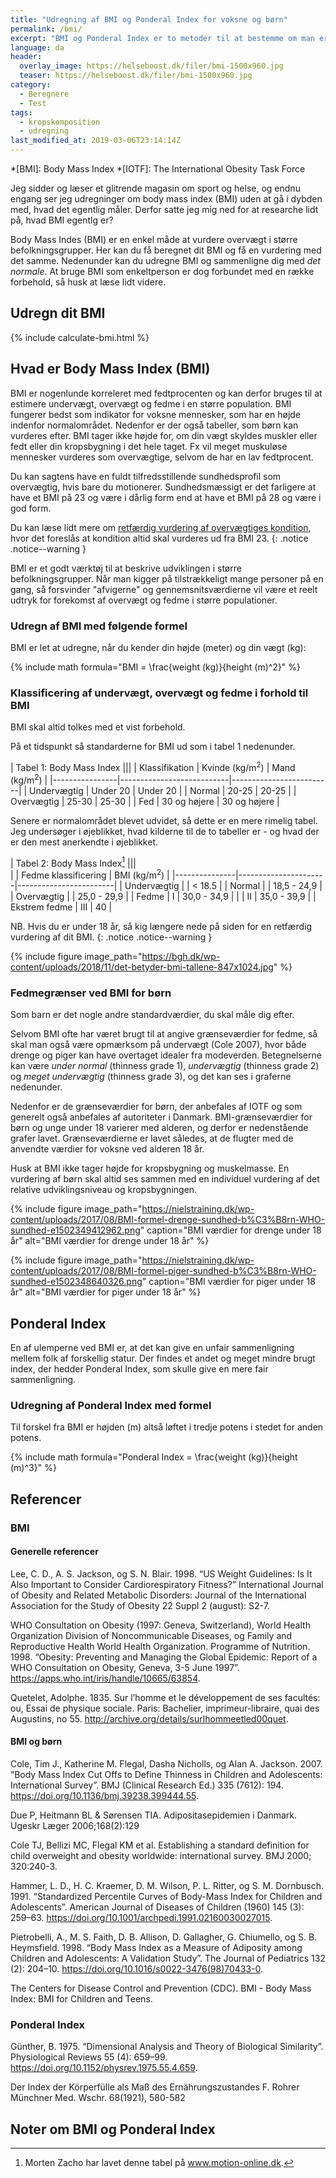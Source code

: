 ```yaml
---
title: "Udregning af BMI og Ponderal Index for voksne og børn"
permalink: /bmi/
excerpt: "BMI og Ponderal Index er to metoder til at bestemme om man er overvægtig. Se formler og tabeller for børn og voksne."
language: da
header:
  overlay_image: https://helseboost.dk/filer/bmi-1500x960.jpg
  teaser: https://helseboost.dk/filer/bmi-1500x960.jpg
category:
  - Beregnere
  - Test
tags:
  - kropskomposition
  - udregning
last_modified_at: 2019-03-06T23:14:14Z
---
```


*[BMI]: Body Mass Index
*[IOTF]: The International Obesity Task Force

Jeg sidder og læser et glitrende magasin om sport og helse, og endnu engang ser jeg udregninger om body mass index (BMI) uden at gå i dybden med, hvad det egentlig måler. Derfor satte jeg mig ned for at researche lidt på, hvad BMI egentlg er?

Body Mass Indes (BMI) er en enkel måde at vurdere overvægt i større befolkningsgrupper. Her kan du få beregnet dit BMI og få en vurdering med det samme. Nedenunder kan du udregne BMI og sammenligne dig med _det normale_. At bruge BMI som enkeltperson er dog forbundet med en række forbehold, så husk at læse lidt videre.

## Udregn dit BMI

{% include calculate-bmi.html %}

## Hvad er Body Mass Index (BMI)

BMI er nogenlunde korreleret med fedtprocenten og kan derfor bruges til at estimere undervægt, overvægt og fedme i en større population. BMI fungerer bedst som indikator for voksne mennesker, som har en højde indenfor normalområdet. Nedenfor er der også tabeller, som børn kan vurderes efter. BMI tager ikke højde for, om din vægt skyldes muskler eller fedt eller din kropsbygning i det hele taget. Fx vil meget muskuløse mennesker vurderes som overvægtige, selvom de har en lav fedtprocent.

Du kan sagtens have en fuldt tilfredsstillende sundhedsprofil som overvægtig, hvis bare du motionerer. Sundhedsmæssigt er det farligere at have et BMI på 23 og være i dårlig form end at have et BMI på 28 og være i god form. 

Du kan læse lidt mere om [retfærdig vurdering af overvægtiges kondition](/kondital/), hvor det foreslås at kondition altid skal vurderes ud fra BMI 23.
{: .notice .notice--warning }

BMI er et godt værktøj til at beskrive udviklingen i større befolkningsgrupper. Når man kigger på tilstrækkeligt mange personer på en gang, så forsvinder "afvigerne" og gennemsnitsværdierne vil være et reelt udtryk for forekomst af overvægt og fedme i større populationer.

### Udregn af BMI med følgende formel

BMI er let at udregne, når du kender din højde (meter) og din vægt (kg):

{% include math formula="BMI = \frac{weight (kg)}{height (m)^2}" %}

### Klassificering af undervægt, overvægt og fedme i forhold til BMI

BMI skal altid tolkes med et vist forbehold.

På et tidspunkt så standarderne for BMI ud som i tabel 1 nedenunder.

| Tabel 1: Body Mass Index                                           |||
| Klassifikation | Kvinde (kg/m<sup>2</sup>) | Mand (kg/m<sup>2</sup>) |
|----------------|---------------------------|-------------------------|
| Undervægtig    | Under 20                  | Under 20                |
| Normal         | 20-25                     | 20-25                   |
| Overvægtig     | 25-30                     | 25-30                   |
| Fed            | 30 og højere              | 30 og højere            |

Senere er normalområdet blevet udvidet, så dette er en mere rimelig tabel. Jeg undersøger i øjeblikket, hvad kilderne til de to tabeller er - og hvad der er den mest anerkendte i øjeblikket.

| Tabel 2: Body Mass Index[^note]                             ||| 	
|               | Fedme klassificering | BMI (kg/m<sup>2</sup>) | 
|---------------|----------------------|------------------------|
| Undervægtig	  |                      | < 18.5                 |
| Normal	 	    |                      | 18,5 - 24,9            |
| Overvægtig	  |                      | 25,0 - 29,9            |
| Fedme         | I                    | 30,0 - 34,9            |
|               | II                   | 35,0 - 39,9            |
| Ekstrem fedme	| III                  | 40                     |

[^note]: Morten Zacho har lavet denne tabel på www.motion-online.dk.

NB. Hvis du er under 18 år, så kig længere nede på siden for en retfærdig vurdering af dit BMI.
{: .notice .notice--warning }

{% include figure image_path="https://bgh.dk/wp-content/uploads/2018/11/det-betyder-bmi-tallene-847x1024.jpg" %}

### Fedmegrænser ved BMI for børn

Som barn er det nogle andre standardværdier, du skal måle dig efter. 

Selvom BMI ofte har været brugt til at angive grænseværdier for fedme, så skal man også være opmærksom på undervægt (Cole 2007), hvor både drenge og piger kan have overtaget idealer fra modeverden. Betegnelserne kan være _under normal_ (thinness grade 1), _undervægtig_ (thinness grade 2) og _meget undervægtig_ (thinness grade 3), og det kan ses i graferne nedenunder.

Nedenfor er de grænseværdier for børn, der anbefales af IOTF og som generelt også anbefales af autoriteter i Danmark. BMI-grænseværdier for børn og unge under 18 varierer med alderen, og derfor er nedenstående grafer lavet. Grænseværdierne er lavet således, at de flugter med de anvendte værdier for voksne ved alderen 18 år.

Husk at BMI ikke tager højde for kropsbygning og muskelmasse. En vurdering af børn skal altid ses sammen med en individuel vurdering af det relative udviklingsniveau og kropsbygningen.

{% include figure image_path="https://nielstraining.dk/wp-content/uploads/2017/08/BMI-formel-drenge-sundhed-b%C3%B8rn-WHO-sundhed-e1502349412962.png" caption="BMI værdier for drenge under 18 år" alt="BMI værdier for drenge under 18 år" %}

{% include figure image_path="https://nielstraining.dk/wp-content/uploads/2017/08/BMI-formel-piger-sundhed-b%C3%B8rn-WHO-sundhed-e1502348640326.png" caption="BMI værdier for piger under 18 år" alt="BMI værdier for piger under 18 år" %}

## Ponderal Index

En af ulemperne ved BMI er, at det kan give en unfair sammenligning mellem folk af forskellig statur. Der findes et andet og meget mindre brugt index, der hedder Ponderal Index, som skulle give en mere fair sammenligning.

### Udregning af Ponderal Index med formel

Til forskel fra BMI er højden (m) altså løftet i tredje potens i stedet for anden potens.

{% include math formula="Ponderal Index = \frac{weight (kg)}{height (m)^3}" %}
 
## Referencer

### BMI

#### Generelle referencer

Lee, C. D., A. S. Jackson, og S. N. Blair. 1998. “US Weight Guidelines: Is It Also Important to Consider Cardiorespiratory Fitness?” International Journal of Obesity and Related Metabolic Disorders: Journal of the International Association for the Study of Obesity 22 Suppl 2 (august): S2-7.

WHO Consultation on Obesity (1997: Geneva, Switzerland), World Health Organization Division of Noncommunicable Diseases, og Family and Reproductive Health World Health Organization. Programme of Nutrition. 1998. “Obesity: Preventing and Managing the Global Epidemic: Report of a WHO Consultation on Obesity, Geneva, 3-5 June 1997”. https://apps.who.int/iris/handle/10665/63854.

Quetelet, Adolphe. 1835. Sur l’homme et le développement de ses facultés: ou, Essai de physique sociale. Paris: Bachelier, imprimeur-libraire, quai des Augustins, no 55. http://archive.org/details/surlhommeetled00quet.

#### BMI og børn

Cole, Tim J., Katherine M. Flegal, Dasha Nicholls, og Alan A. Jackson. 2007. “Body Mass Index Cut Offs to Define Thinness in Children and Adolescents: International Survey”. BMJ (Clinical Research Ed.) 335 (7612): 194. https://doi.org/10.1136/bmj.39238.399444.55.

Due P, Heitmann BL & Sørensen TIA. Adipositasepidemien i Danmark. Ugeskr Læger 2006;168(2):129

Cole TJ, Bellizi MC, Flegal KM et al. Establishing a standard definition for child overweight and obesity worldwide: international survey. BMJ 2000; 320:240-3.

Hammer, L. D., H. C. Kraemer, D. M. Wilson, P. L. Ritter, og S. M. Dornbusch. 1991. “Standardized Percentile Curves of Body-Mass Index for Children and Adolescents”. American Journal of Diseases of Children (1960) 145 (3): 259–63. https://doi.org/10.1001/archpedi.1991.02160030027015.

Pietrobelli, A., M. S. Faith, D. B. Allison, D. Gallagher, G. Chiumello, og S. B. Heymsfield. 1998. “Body Mass Index as a Measure of Adiposity among Children and Adolescents: A Validation Study”. The Journal of Pediatrics 132 (2): 204–10. https://doi.org/10.1016/s0022-3476(98)70433-0.

The Centers for Disease Control and Prevention (CDC). BMI - Body Mass Index: BMI for Children and Teens.

### Ponderal Index

Günther, B. 1975. “Dimensional Analysis and Theory of Biological Similarity”. Physiological Reviews 55 (4): 659–99. https://doi.org/10.1152/physrev.1975.55.4.659.

Der Index der Körperfülle als Maß des Ernährungszustandes
F. Rohrer
Münchner Med. Wschr. 68(1921), 580-582

## Noter om BMI og Ponderal Index
